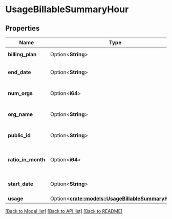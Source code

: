 # UsageBillableSummaryHour

## Properties

Name | Type | Description | Notes
------------ | ------------- | ------------- | -------------
**billing_plan** | Option<**String**> | The billing plan. | [optional]
**end_date** | Option<**String**> | Shows the last date of usage. | [optional]
**num_orgs** | Option<**i64**> | The number of organizations. | [optional]
**org_name** | Option<**String**> | The organization name. | [optional]
**public_id** | Option<**String**> | The organization public ID. | [optional]
**ratio_in_month** | Option<**i64**> | Shows usage aggregation for a billing period. | [optional]
**start_date** | Option<**String**> | Shows the first date of usage. | [optional]
**usage** | Option<[**crate::models::UsageBillableSummaryKeys**](UsageBillableSummaryKeys.md)> |  | [optional]

[[Back to Model list]](../README.md#documentation-for-models) [[Back to API list]](../README.md#documentation-for-api-endpoints) [[Back to README]](../README.md)



